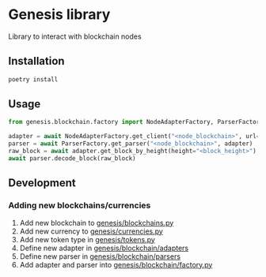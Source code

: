 # Genesis library
Library to interact with blockchain nodes

## Installation
```bash
poetry install
```

## Usage
```python
from genesis.blockchain.factory import NodeAdapterFactory, ParserFactory

adapter = await NodeAdapterFactory.get_client("<node_blockchain>", url="<node_url>", token="<node_token>")
parser = await ParserFactory.get_parser("<node_blockchain>", adapter)
raw_block = await adapter.get_block_by_height(height="<block_height>")
await parser.decode_block(raw_block)
```

## Development
### Adding new blockchains/currencies
1. Add new blockchain to [genesis/blockchains.py](genesis/blockchains.py)
2. Add new currency to [genesis/currencies.py](genesis/currencies.py)
3. Add new token type in [genesis/tokens.py](genesis/tokens.py)
4. Define new adapter in [genesis/blockchain/adapters](genesis/blockchain/adapters)
5. Define new parser in [genesis/blockchain/parsers](genesis/blockchain/parsers)
6. Add adapter and parser into [genesis/blockchain/factory.py](genesis/blockchain/factory.py)
